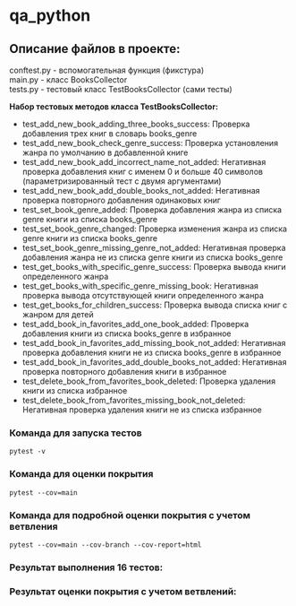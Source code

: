 # qa_python
## Описание файлов в проекте:
conftest.py - вспомогательная функция (фикстура)  
main.py - класс BooksCollector  
tests.py - тестовый класс TestBooksCollector (сами тесты)  


**Набор тестовых методов класса TestBooksCollector:**    
* test_add_new_book_adding_three_books_success: Проверка добавления трех книг в словарь books_genre  
* test_add_new_book_check_genre_success: Проверка установления жанра по умолчанию в добавленной книге  
* test_add_new_book_add_incorrect_name_not_added: Негативная проверка добавления книг с именем 0 и больше 40 символов (параметризированный тест с двумя аргументами)  
* test_add_new_book_add_double_books_not_added: Негативная проверка повторного добавления одинаковых книг  
* test_set_book_genre_added: Проверка добавления жанра из списка genre книги из списка books_genre  
* test_set_book_genre_changed: Проверка изменения жанра из списка genre книги из списка books_genre  
* test_set_book_genre_missing_genre_not_added: Негативная проверка добавления жанра не из списка genre книги из списка books_genre  
* test_get_books_with_specific_genre_success: Проверка вывода книги определенного жанра  
* test_get_books_with_specific_genre_missing_book: Негативная проверка вывода отсутствующей книги определенного жанра  
* test_get_books_for_children_success: Проверка вывода списка книг с жанром для детей  
* test_add_book_in_favorites_add_one_book_added: Проверка добавления книги из списка books_genre в избранное  
* test_add_book_in_favorites_add_missing_book_not_added: Негативная проверка добавления книги не из списка books_genre в избранное  
* test_add_book_in_favorites_add_double_books_not_added: Негативная проверка повторного добавления книги в избранное  
* test_delete_book_from_favorites_book_deleted: Проверка удаления книги из списка избранное  
* test_delete_book_from_favorites_missing_book_not_deleted: Негативная проверка удаления книги не из списка избранное  
### Команда для запуска тестов
`pytest -v`

### Команда для оценки покрытия
`pytest --cov=main`

### Команда для подробной оценки покрытия с учетом ветвления
`pytest --cov=main --cov-branch --cov-report=html`

### Результат выполнения 16 тестов: 
### Результат оценки покрытия с учетом ветвлений: 